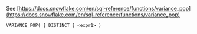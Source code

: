 See [https://docs.snowflake.com/en/sql-reference/functions/variance_pop](https://docs.snowflake.com/en/sql-reference/functions/variance_pop)
```
VARIANCE_POP( [ DISTINCT ] <expr1> )
```
